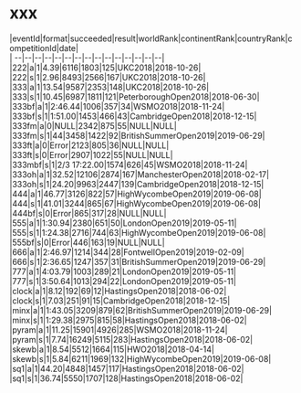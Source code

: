 # xxx


|eventId|format|succeeded|result|worldRank|continentRank|countryRank|competitionId|date|  
|	--|--|--|--|--|--|--|--|--|--|--|--|--|--|--|  
|222|a|1|4.39|6116|1803|125|UKC2018|2018-10-26|  
|222|s|1|2.96|8493|2566|167|UKC2018|2018-10-26|  
|333|a|1|13.54|9587|2353|148|UKC2018|2018-10-26|  
|333|s|1|10.45|6987|1811|121|PeterboroughOpen2018|2018-06-30|  
|333bf|a|1|2:46.44|1006|357|34|WSMO2018|2018-11-24|  
|333bf|s|1|1:51.00|1453|466|43|CambridgeOpen2018|2018-12-15|  
|333fm|a|0|NULL|2342|875|55|NULL|NULL|  
|333fm|s|1|44|3458|1422|92|BritishSummerOpen2019|2019-06-29|  
|333ft|a|0|Error|2123|805|36|NULL|NULL|  
|333ft|s|0|Error|2907|1022|55|NULL|NULL|  
|333mbf|s|1|2/3 17:22.00|1574|626|45|WSMO2018|2018-11-24|  
|333oh|a|1|32.52|12106|2874|167|ManchesterOpen2018|2018-02-17|  
|333oh|s|1|24.20|9963|2447|139|CambridgeOpen2018|2018-12-15|  
|444|a|1|46.77|3126|822|57|HighWycombeOpen2019|2019-06-08|  
|444|s|1|41.01|3244|865|67|HighWycombeOpen2019|2019-06-08|  
|444bf|s|0|Error|865|317|28|NULL|NULL|  
|555|a|1|1:30.94|2380|651|50|LondonOpen2019|2019-05-11|  
|555|s|1|1:24.38|2716|744|63|HighWycombeOpen2019|2019-06-08|  
|555bf|s|0|Error|446|163|19|NULL|NULL|  
|666|a|1|2:46.97|1214|344|28|FontwellOpen2019|2019-02-09|  
|666|s|1|2:36.65|1247|357|31|BritishSummerOpen2019|2019-06-29|  
|777|a|1|4:03.79|1003|289|21|LondonOpen2019|2019-05-11|  
|777|s|1|3:50.64|1013|294|22|LondonOpen2019|2019-05-11|  
|clock|a|1|8.12|192|69|12|HastingsOpen2018|2018-06-02|  
|clock|s|1|7.03|251|91|15|CambridgeOpen2018|2018-12-15|  
|minx|a|1|1:43.05|3209|879|62|BritishSummerOpen2019|2019-06-29|  
|minx|s|1|1:29.38|2975|815|58|HastingsOpen2018|2018-06-02|  
|pyram|a|1|11.25|15901|4926|285|WSMO2018|2018-11-24|  
|pyram|s|1|7.74|16249|5115|283|HastingsOpen2018|2018-06-02|  
|skewb|a|1|8.54|5512|1664|115|HWO2018|2018-04-14|  
|skewb|s|1|5.84|6211|1969|132|HighWycombeOpen2019|2019-06-08|  
|sq1|a|1|44.20|4848|1457|117|HastingsOpen2018|2018-06-02|  
|sq1|s|1|36.74|5550|1707|128|HastingsOpen2018|2018-06-02|  
